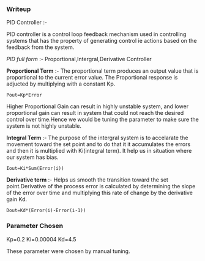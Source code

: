 
### Writeup ###

PID Controller :- 

PID controller is a control loop feedback mechanism used in controlling systems that has the property of generating control ie actions based on the feedback from the system.

*PID full form* :- Proportional,Intergral,Derivative Controller 

**Proportional Term** :- The proportional term produces an output value that is proportional to the current error value. The Proportional response is adjucted by multiplying with a constant Kp. 

    Pout=Kp*Error

Higher Proportional Gain can result in highly unstable system, and lower proportional gain can result in system that could not reach the desired control over time.Hence we would be tuning the parameter to make sure the system is not highly unstable.

**Integral Term** :- The purpose of the intergral system is to accelarate the movement toward the set point and to do that it it accumulates the errors and then it is multiplied with Ki(integral term).
It help us in situation where our system has bias.


    Iout=Ki*Sum(Error(i))

**Derivative term** :- Helps us smooth the transition toward the set point.Derivative of the process error is calculated by determining the slope of the error over time and multiplying this rate of change by the derivative gain Kd. 

    Dout=Kd*(Error(i)-Error(i-1))


### Parameter Chosen ###

Kp=0.2
Ki=0.00004
Kd=4.5

These parameter were chosen by manual tuning.
